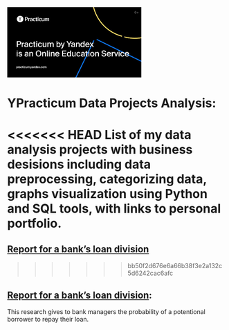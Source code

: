 <img src='.\images\1.png'>

#  YPracticum Data Projects Analysis:
<<<<<<< HEAD
List of my data analysis projects with business desisions including data preprocessing, categorizing data, graphs visualization using Python and SQL tools, with links to personal portfolio.
=======

##  [Report for a bank’s loan division](https://borisaks.github.io/Practicum/Bank's_loan_division_project)


>>>>>>> bb50f2d676e6a66b38f3e2a132c5d6242cac6afc

##  [Report for a bank’s loan division](https://borisaks.github.io/Practicum/Bank's_loan_division_project):

This research gives to bank managers the probability of a potentional borrower to repay their loan.